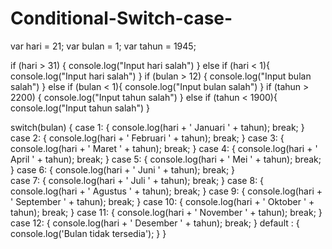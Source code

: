 # Conditional-Switch-case-
var hari = 21; var bulan = 1; var tahun = 1945;

if (hari > 31) {
    console.log("Input hari salah")
} else
if (hari < 1){
    console.log("Input hari salah")
}
if (bulan > 12) {
    console.log("Input bulan salah")
} else
if (bulan < 1){
    console.log("Input bulan salah")
}
if (tahun > 2200) {
    console.log("Input tahun salah")
} else
if (tahun < 1900){
    console.log("Input tahun salah")
}

switch(bulan) {
  case 1: { console.log(hari + ' Januari ' + tahun); break; }
  case 2: { console.log(hari + ' Februari ' + tahun); break; }
  case 3: { console.log(hari + ' Maret ' + tahun); break; }
  case 4: { console.log(hari + ' April ' + tahun); break; }
  case 5: { console.log(hari + ' Mei ' + tahun); break; }
  case 6: { console.log(hari + ' Juni ' + tahun); break; }  
  case 7: { console.log(hari + ' Juli ' + tahun); break; }
  case 8: { console.log(hari + ' Agustus ' + tahun); break; }
  case 9: { console.log(hari + ' September ' + tahun); break; }
  case 10: { console.log(hari + ' Oktober ' + tahun); break; }
  case 11: { console.log(hari + ' November ' + tahun); break; }
  case 12: { console.log(hari + ' Desember ' + tahun); break; }
  default : { console.log('Bulan tidak tersedia'); }
}
